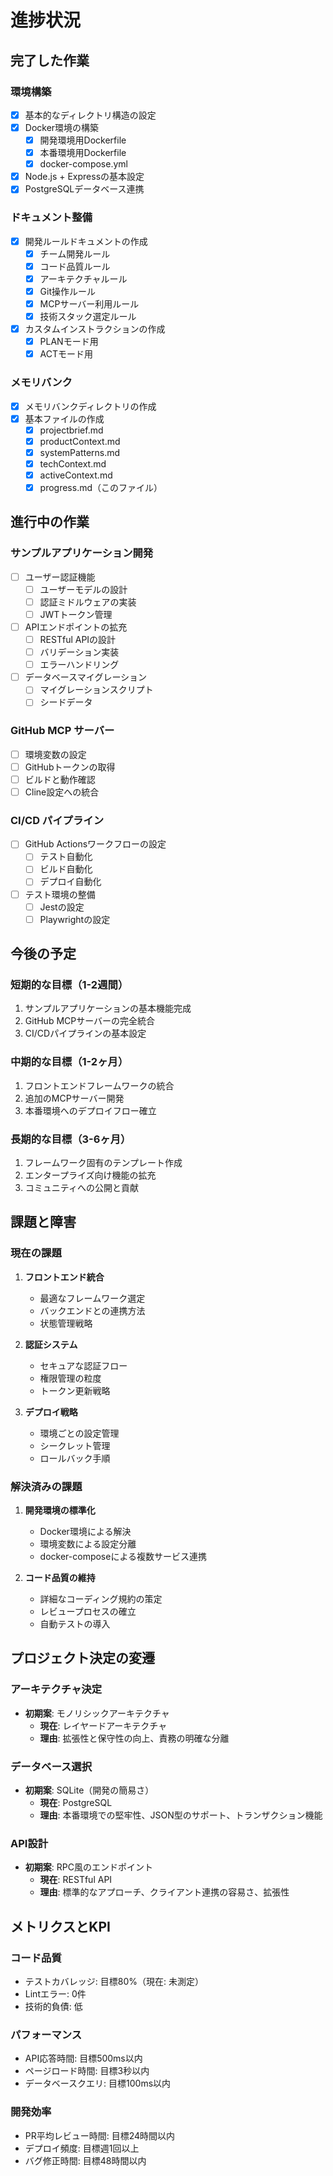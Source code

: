 # 進捗状況

## 完了した作業

### 環境構築
- [x] 基本的なディレクトリ構造の設定
- [x] Docker環境の構築
  - [x] 開発環境用Dockerfile
  - [x] 本番環境用Dockerfile
  - [x] docker-compose.yml
- [x] Node.js + Expressの基本設定
- [x] PostgreSQLデータベース連携

### ドキュメント整備
- [x] 開発ルールドキュメントの作成
  - [x] チーム開発ルール
  - [x] コード品質ルール
  - [x] アーキテクチャルール
  - [x] Git操作ルール
  - [x] MCPサーバー利用ルール
  - [x] 技術スタック選定ルール
- [x] カスタムインストラクションの作成
  - [x] PLANモード用
  - [x] ACTモード用

### メモリバンク
- [x] メモリバンクディレクトリの作成
- [x] 基本ファイルの作成
  - [x] projectbrief.md
  - [x] productContext.md
  - [x] systemPatterns.md
  - [x] techContext.md
  - [x] activeContext.md
  - [x] progress.md（このファイル）

## 進行中の作業

### サンプルアプリケーション開発
- [ ] ユーザー認証機能
  - [ ] ユーザーモデルの設計
  - [ ] 認証ミドルウェアの実装
  - [ ] JWTトークン管理
- [ ] APIエンドポイントの拡充
  - [ ] RESTful APIの設計
  - [ ] バリデーション実装
  - [ ] エラーハンドリング
- [ ] データベースマイグレーション
  - [ ] マイグレーションスクリプト
  - [ ] シードデータ

### GitHub MCP サーバー
- [ ] 環境変数の設定
- [ ] GitHubトークンの取得
- [ ] ビルドと動作確認
- [ ] Cline設定への統合

### CI/CD パイプライン
- [ ] GitHub Actionsワークフローの設定
  - [ ] テスト自動化
  - [ ] ビルド自動化
  - [ ] デプロイ自動化
- [ ] テスト環境の整備
  - [ ] Jestの設定
  - [ ] Playwrightの設定

## 今後の予定

### 短期的な目標（1-2週間）
1. サンプルアプリケーションの基本機能完成
2. GitHub MCPサーバーの完全統合
3. CI/CDパイプラインの基本設定

### 中期的な目標（1-2ヶ月）
1. フロントエンドフレームワークの統合
2. 追加のMCPサーバー開発
3. 本番環境へのデプロイフロー確立

### 長期的な目標（3-6ヶ月）
1. フレームワーク固有のテンプレート作成
2. エンタープライズ向け機能の拡充
3. コミュニティへの公開と貢献

## 課題と障害

### 現在の課題
1. **フロントエンド統合**
   - 最適なフレームワーク選定
   - バックエンドとの連携方法
   - 状態管理戦略

2. **認証システム**
   - セキュアな認証フロー
   - 権限管理の粒度
   - トークン更新戦略

3. **デプロイ戦略**
   - 環境ごとの設定管理
   - シークレット管理
   - ロールバック手順

### 解決済みの課題
1. **開発環境の標準化**
   - Docker環境による解決
   - 環境変数による設定分離
   - docker-composeによる複数サービス連携

2. **コード品質の維持**
   - 詳細なコーディング規約の策定
   - レビュープロセスの確立
   - 自動テストの導入

## プロジェクト決定の変遷

### アーキテクチャ決定
- **初期案**: モノリシックアーキテクチャ
  - **現在**: レイヤードアーキテクチャ
  - **理由**: 拡張性と保守性の向上、責務の明確な分離

### データベース選択
- **初期案**: SQLite（開発の簡易さ）
  - **現在**: PostgreSQL
  - **理由**: 本番環境での堅牢性、JSON型のサポート、トランザクション機能

### API設計
- **初期案**: RPC風のエンドポイント
  - **現在**: RESTful API
  - **理由**: 標準的なアプローチ、クライアント連携の容易さ、拡張性

## メトリクスとKPI

### コード品質
- テストカバレッジ: 目標80%（現在: 未測定）
- Lintエラー: 0件
- 技術的負債: 低

### パフォーマンス
- API応答時間: 目標500ms以内
- ページロード時間: 目標3秒以内
- データベースクエリ: 目標100ms以内

### 開発効率
- PR平均レビュー時間: 目標24時間以内
- デプロイ頻度: 目標週1回以上
- バグ修正時間: 目標48時間以内
